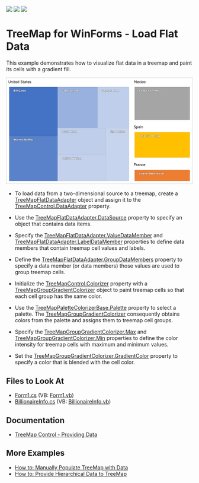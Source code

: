 <!-- default badges list -->
![](https://img.shields.io/endpoint?url=https://codecentral.devexpress.com/api/v1/VersionRange/128576966/16.1.4%2B)
[![](https://img.shields.io/badge/Open_in_DevExpress_Support_Center-FF7200?style=flat-square&logo=DevExpress&logoColor=white)](https://supportcenter.devexpress.com/ticket/details/T360926)
[![](https://img.shields.io/badge/📖_How_to_use_DevExpress_Examples-e9f6fc?style=flat-square)](https://docs.devexpress.com/GeneralInformation/403183)
<!-- default badges end -->

# TreeMap for WinForms - Load Flat Data

This example demonstrates how to visualize flat data in a treemap and paint its cells with a gradient fill.

![Resulting treemap](Images/resulting-treemap.png)

* To load data from a two-dimensional source to a treemap, create a [TreeMapFlatDataAdapter](https://docs.devexpress.com/WindowsForms/DevExpress.XtraTreeMap.TreeMapFlatDataAdapter) object and assign it to the [TreeMapControl.DataAdapter](https://docs.devexpress.com/WindowsForms/DevExpress.XtraTreeMap.TreeMapControl.DataAdapter) property.

* Use the [TreeMapFlatDataAdapter.DataSource](https://docs.devexpress.com/WindowsForms/DevExpress.XtraTreeMap.TreeMapFlatDataAdapter.DataSource) property to specify an object that contains data items.

* Specify the [TreeMapFlatDataAdapter.ValueDataMember](https://docs.devexpress.com/WindowsForms/DevExpress.XtraTreeMap.TreeMapFlatDataAdapter.ValueDataMember) and [TreeMapFlatDataAdapter.LabelDataMember](https://docs.devexpress.com/WindowsForms/DevExpress.XtraTreeMap.TreeMapFlatDataAdapter.LabelDataMember) properties to define data members that contain treemap cell values and labels.

* Define the [TreeMapFlatDataAdapter.GroupDataMembers](https://docs.devexpress.com/WindowsForms/DevExpress.XtraTreeMap.TreeMapFlatDataAdapter.GroupDataMembers) property to specify a data member (or data members) those values are used to group treemap cells.

* Initialize the [TreeMapControl.Colorizer](https://docs.devexpress.com/WindowsForms/DevExpress.XtraTreeMap.TreeMapControl.Colorizer?p=netframework) property with a [TreeMapGroupGradientColorizer](https://docs.devexpress.com/WindowsForms/DevExpress.XtraTreeMap.TreeMapGroupGradientColorizer?p=netframework) object to paint treemap cells so that each cell group has the same color.

* Use the [TreeMapPaletteColorizerBase.Palette](https://docs.devexpress.com/WindowsForms/DevExpress.XtraTreeMap.TreeMapPaletteColorizerBase.Palette) property to select a palette. The [TreeMapGroupGradientColorizer](https://docs.devexpress.com/WindowsForms/DevExpress.XtraTreeMap.TreeMapGroupGradientColorizer?p=netframework) consequently obtains colors from the palette and assigns them to treemap cell groups.

* Specify the [TreeMapGroupGradientColorizer.Max](https://docs.devexpress.com/WindowsForms/DevExpress.XtraTreeMap.TreeMapGroupGradientColorizer.Max) and [TreeMapGroupGradientColorizer.Min](https://docs.devexpress.com/WindowsForms/DevExpress.XtraTreeMap.TreeMapGroupGradientColorizer.Min) properties to define the color intensity for treemap cells with maximum and minimum values.

* Set the [TreeMapGroupGradientColorizer.GradientColor](https://docs.devexpress.com/WindowsForms/DevExpress.XtraTreeMap.TreeMapGroupGradientColorizer.GradientColor) property to specify a color that is blended with the cell color.

## Files to Look At

* [Form1.cs](./CS/FlatDataAdapterSample/Form1.cs) (VB: [Form1.vb](./VB/FlatDataAdapterSample/Form1.vb))
* [BillionaireInfo.cs](./CS/FlatDataAdapterSample/BillionaireInfo.cs) (VB: [BillionaireInfo.vb](./VB/FlatDataAdapterSample/BillionaireInfo.vb))

## Documentation

* [TreeMap Control - Providing Data](https://docs.devexpress.com/WindowsForms/115742/controls-and-libraries/treemap/providing-data)

## More Examples

* [How to: Manually Populate TreeMap with Data](https://github.com/DevExpress-Examples/how-to-manually-populate-treemap-with-data-t360867)
* [How to: Provide Hierarchical Data to TreeMap](https://github.com/DevExpress-Examples/how-to-provide-hierarchical-data-to-treemap-t360961)